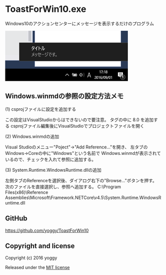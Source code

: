 ToastForWin10.exe
====
Windows10のアクションセンターにメッセージを表示するだけのプログラム

![img01.png](img01.png)

Windows.winmdの参照の設定方法メモ
----
(1) csprojファイルに<TargetPlatformVersion>設定を追加する

   この設定はVisualStudioからはできないので要注意。
   タグ<PropertyGroup>の中に <TargetPlatformVersion>8.0</TargetPlatformVersion> を追加する
   csprojファイル編集後にVisualStudioでプロジェクトファイルを開く

(2) Windows.winmdの追加

   Visual Studioのメニュー"Poject"→"Add Reference..."を開き、
   左タブのWindows→Coreの中に"Windows"という名前で
   Windows.winmdが表示されているので、チェックを入れて参照に追加する。

(3) System.Runtime.WindowsRuntime.dllの追加

   左側タブのReferenceを選択後、ダイアログ右下の"Browse..."ボタンを押す。
   次のファイルを直接選択し、参照へ追加する。
   C:\Program Files(x86)\Reference Assemblies\Microsoft\Framework\.NETCore\v4.5\System.Runtime.WindowsRuntime.dll

GitHub
----
https://github.com/yoggy/ToastForWin10

Copyright and license
----
Copyright (c) 2016 yoggy

Released under the [MIT license](LICENSE.txt)
